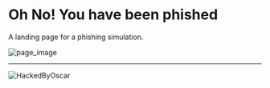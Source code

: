 # Oh No! You have been phished

A landing page for a phishing simulation.

![page_image](https://github.com/oscar-defelice/youhavebeenphished/assets/49638680/76f55dc7-a997-4a3f-9e32-4d44c9c7a731)


---

![HackedByOscar](https://github.com/oscar-defelice/youhavebeenphished/assets/49638680/d4b5441b-ae6e-4b74-8a7c-536ebd6c30a1)

